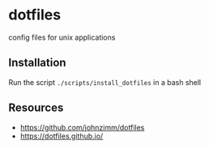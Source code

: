 # dotfiles
config files for unix applications

## Installation
Run the script `./scripts/install_dotfiles` in a bash shell

## Resources
* https://github.com/johnzimm/dotfiles
* https://dotfiles.github.io/
